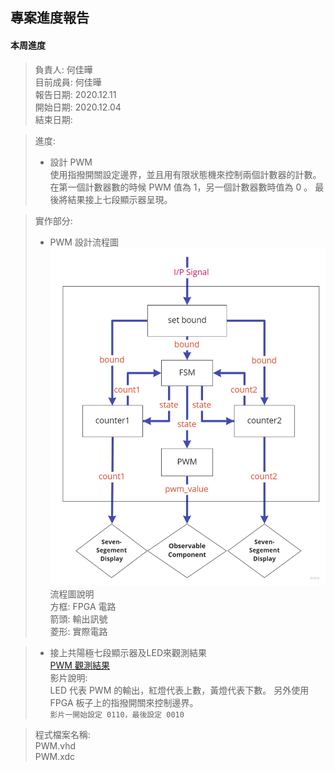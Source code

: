 ## 專案進度報告
#### 本周進度
> 負責人: 何佳曄 \
> 目前成員: 何佳曄 \
> 報告日期: 2020.12.11 \
> 開始日期: 2020.12.04 \
> 結束日期: 

> 進度:  
> * 設計 PWM  
> 使用指撥開關設定邊界，並且用有限狀態機來控制兩個計數器的計數。
> 在第一個計數器數的時候 PWM 值為 1，另一個計數器數時值為 0 。
> 最後將結果接上七段顯示器呈現。 

> 實作部分:  
> * PWM 設計流程圖  
> ![PWM 設計流程圖](https://github.com/Sapphire1002/VHDL/blob/main/05%20PWM/PWM_Design_pic.jpg)  
> 流程圖說明  
> 方框: FPGA 電路  
> 箭頭: 輸出訊號  
> 菱形: 實際電路  

> * 接上共陽極七段顯示器及LED來觀測結果  
> [PWM 觀測結果](https://drive.google.com/file/d/10p-wDH7d7CSU7vLBOSTrHcUxHDYnIQqi/view?usp=sharing)  
> 影片說明:  
> LED 代表 PWM 的輸出，紅燈代表上數，黃燈代表下數。
> 另外使用 FPGA 板子上的指撥開關來控制邊界。  
> `影片一開始設定 0110，最後設定 0010 `

> 程式檔案名稱:  
> PWM.vhd  
> PWM.xdc
